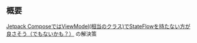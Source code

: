 ## 概要

[Jetpack ComposeではViewModel(相当のクラス)でStateFlowを持たない方が良さそう（でもないかも？）](https://zenn.dev/ko2ic/articles/3601dea3d35013) の解決策
